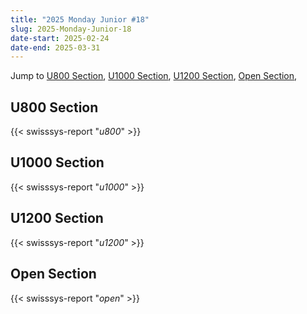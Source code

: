 ```yaml
---
title: "2025 Monday Junior #18"
slug: 2025-Monday-Junior-18
date-start: 2025-02-24
date-end: 2025-03-31
---
```


Jump to [U800 Section](#u800-section),
[U1000 Section](#u1000-section),
[U1200 Section](#u1200-section),
[Open Section](#open-section),

## U800 Section
{{< swisssys-report "*u800*" >}}

## U1000 Section
{{< swisssys-report "*u1000*" >}}

## U1200 Section
{{< swisssys-report "*u1200*" >}}

## Open Section
{{< swisssys-report "*open*" >}}
